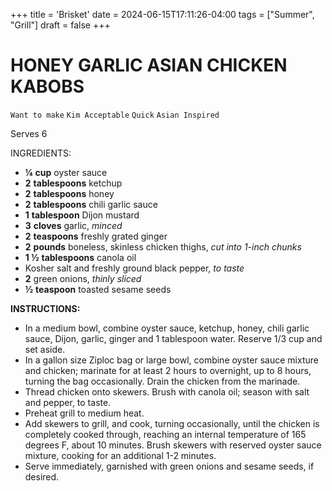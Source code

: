 +++
title = 'Brisket'
date = 2024-06-15T17:11:26-04:00
tags = ["Summer", "Grill"]
draft = false
+++
# HONEY GARLIC ASIAN CHICKEN KABOBS

`Want to make` `Kim Acceptable` `Quick` `Asian Inspired`

Serves 6

INGREDIENTS:

- **¼** **cup** oyster sauce
- **2** **tablespoons** ketchup
- **2** **tablespoons** honey
- **2** **tablespoons** chili garlic sauce
- **1** **tablespoon** Dijon mustard
- **3** **cloves** garlic, _minced_
- **2** **teaspoons** freshly grated ginger
- **2** **pounds** boneless, skinless chicken thighs, _cut into 1-inch chunks_
- **1 ½** **tablespoons** canola oil
- Kosher salt and freshly ground black pepper, _to taste_
- **2** green onions, _thinly sliced_
- **½** **teaspoon** toasted sesame seeds

**INSTRUCTIONS:**

- In a medium bowl, combine oyster sauce, ketchup, honey, chili garlic sauce, Dijon, garlic, ginger and 1 tablespoon water. Reserve 1/3 cup and set aside.
- In a gallon size Ziploc bag or large bowl, combine oyster sauce mixture and chicken; marinate for at least 2 hours to overnight, up to 8 hours, turning the bag occasionally. Drain the chicken from the marinade.
- Thread chicken onto skewers. Brush with canola oil; season with salt and pepper, to taste.
- Preheat grill to medium heat.
- Add skewers to grill, and cook, turning occasionally, until the chicken is completely cooked through, reaching an internal temperature of 165 degrees F, about 10 minutes. Brush skewers with reserved oyster sauce mixture, cooking for an additional 1-2 minutes.
- Serve immediately, garnished with green onions and sesame seeds, if desired.
